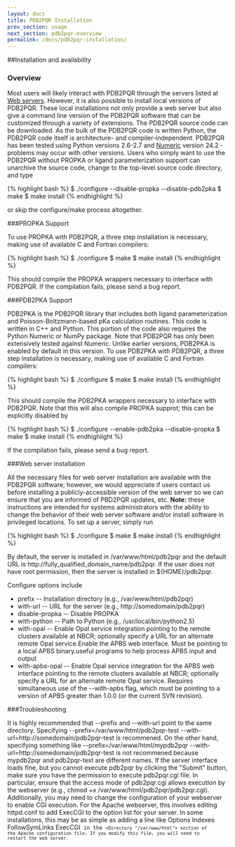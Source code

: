 ```yaml
---
layout: docs
title: PDB2PQR Installation
prev_section: usage
next_section: pdb2pqr-overview
permalink: /docs/pdb2pqr-installation/
---
```


##Installation and availability

### Overview

Most users will likely interact with PDB2PQR through the servers listed at [Web servers](http://sobolevnrm.github.io/apbs-pdb2pqr/docs/downloads/).  However, it is also possible to install local versions of PDB2PQR. These local installations not only provide a web server but also give a command line version of the PDB2PQR software that can be customized through a variety of extensions.
The PDB2PQR source code can be downloaded. As the bulk of the PDB2PQR code is written Python, the PDB2PQR code itself is architecture- and compiler-independent. PDB2PQR has been tested using Python versions 2.6-2.7 and <a href="http://www.numpy.org/#older_array" target="_blank">Numeric</a> version 24.2 - problems may occur with other versions. Users who simply want to use the PDB2PQR without PROPKA or ligand parameterization support can unarchive the source code, change to the top-level source code directory, and type

{% highlight bash %}
$ ./configure --disable-propka --disable-pdb2pka
$ make 
$ make install 
{% endhighlight %}

or skip the configure/make process altogether.

###PROPKA Support

To use PROPKA with PDB2PQR, a three step installation is necessary, making use of available C and Fortran compilers:

{% highlight bash %}
$ ./configure
$ make 
$ make install
{% endhighlight %}

This should compile the PROPKA wrappers necessary to interface with PDB2PQR. If the compilation fails, please send a bug report.

###PDB2PKA Support

PDB2PKA is the PDB2PQR library that includes both ligand parameterization and Poisson-Boltzmann-based pKa calculation routines. This code is written in C++ and Python. This portion of the code also requires the Python Numeric or NumPy package. Note that PDB2PQR has only been extensively tested against Numeric. Unlike earlier versions, PDB2PKA is enabled by default in this version. To use PDB2PKA with PDB2PQR, a three step installation is necessary, making use of available C and Fortran compilers:

{% highlight bash %}
$ ./configure
$ make 
$ make install
{% endhighlight %}

This should compile the PDB2PKA wrappers necessary to interface with PDB2PQR. Note that this will also compile PROPKA supprot; this can be explicitly disabled by

{% highlight bash %}
$ ./configure --enable-pdb2pka --disable-propka
$ make 
$ make install
{% endhighlight %}

If the compilation fails, please send a bug report.

###Web server installation

All the necessary files for web server installation are available with the PDB2PQR software; however, we would appreciate if users contact us before installing a publicly-accessible version of the web server so we can ensure that you are informed of PBD2PQR updates, etc.
<b>Note:</b> these instructions are intended for systems administrators with the ability to change the behavior of their web server software and/or install software in privileged locations. To set up a server, simply run

{% highlight bash %}
$ ./configure 
$ make 
$ make install 
{% endhighlight %}

By default, the server is installed in /var/www/html/pdb2pqr and the default URL is http://fully_qualified_domain_name/pdb2pqr. If the user does not have root permission, then the server is installed in ${HOME}/pdb2pqr.

Configure options include

- prefix -- Installation directory (e.g., /var/www/html/pdb2pqr)
- with-url -- URL for the server (e.g., http://somedomain/pdb2pqr)
- disable-propka -- Disable PROPKA
- with-python -- Path to Python (e.g., /usr/local/bin/python2.5)
- with-opal -- Enable Opal service integration pointing to the remote clusters available at NBCR; optionally specify a URL for an alternate remote Opal service.Enable the APBS web interface. Must be pointing to a local APBS binary.useful programs to help process APBS input and output
- with-apbs-opal -- Enable Opal service integration for the APBS web interface pointing to the remote clusters available at NBCR; optionally specify a URL for an alternate remote Opal service. Requires simultaneous use of the --with-apbs flag, which must be pointing to a version of APBS greater than 1.0.0 (or the current SVN revision).

###Troubleshooting

It is highly recommended that --prefix and --with-url point to the same directory. Specifying --prefix=/var/www/html/pdb2pqr-test --with-url=http://somedomain/pdb2pqr-test is recommened. On the other hand, specifying something like --prefix=/var/www/html/mypdb2pqr --with-url=http://somedomain/pdb2pqr-test is not recommened because mypdb2pqr and pdb2pqr-test are different names.
If the server interface loads fine, but you cannot execute pdb2pqr by clicking the "Submit" button, make sure you have the permission to execute pdb2pqr.cgi file. In particular, ensure that the access mode of pdb2pqr.cgi allows execution by the webserver (e.g., chmod +x /var/www/html/pdb2pqr/pdb2pqr.cgi). Additionally, you may need to change the configuration of your webserver to enable CGI execution. For the Apache webserver, this involves editing httpd.conf to add ExecCGI to the option list for your server. In some installations, this may be as simple as adding a line like Options Indexes FollowSymLinks ExecCGI<code> in the <code><Directory "/var/www/html"> section of the Apache configuration file. If you modify this file, you will need to restart the web server.
